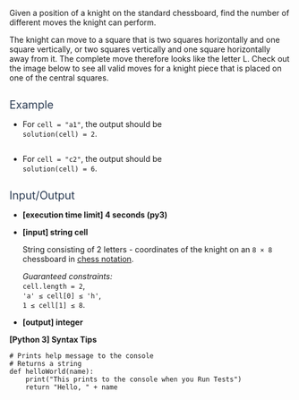 <p>Given a position of a knight on the standard chessboard, find the number of different moves the knight can perform.</p>
<p>The knight can move to a square that is two squares horizontally and one square vertically, or two squares vertically and one square horizontally away from it. The complete move therefore looks like the letter L. Check out the image below to see all valid moves for a knight piece that is placed on one of the central squares.</p>
<p><img src="https://codesignal.s3.amazonaws.com/tasks/chessKnightMoves/img/knight.jpg?_tm=1624651361691" alt /></p>
<p><span class="markdown--header" style="color:#2b3b52;font-size:1.4em">Example</span></p>
<ul>
<li>
<p>For <code>cell = "a1"</code>, the output should be<br />
<code>solution(cell) = 2</code>.</p>
<p><img src="https://codesignal.s3.amazonaws.com/tasks/chessKnightMoves/img/ex_1.jpg?_tm=1624651361920" alt /></p>
</li>
<li>
<p>For <code>cell = "c2"</code>, the output should be<br />
<code>solution(cell) = 6</code>.</p>
<p><img src="https://codesignal.s3.amazonaws.com/tasks/chessKnightMoves/img/ex_2.jpg?_tm=1624651362190" alt /></p>
</li>
</ul>
<p><span class="markdown--header" style="color:#2b3b52;font-size:1.4em">Input/Output</span></p>
<ul>
<li>
<p><strong>[execution time limit] 4 seconds (py3)</strong></p>
</li>
<li>
<p><strong>[input] string cell</strong></p>
<p>String consisting of 2 letters - coordinates of the knight on an <code>8 × 8</code> chessboard in <a href="keyword://chess-notation" target="_blank">chess notation</a>.</p>
<p><em>Guaranteed constraints:</em><br />
<code>cell.length = 2</code>,<br />
<code>'a' ≤ cell[0] ≤ 'h'</code>,<br />
<code>1 ≤ cell[1] ≤ 8</code>.</p>
</li>
<li>
<p><strong>[output] integer</strong></p>
</li>
</ul>
<p><strong>[Python 3] Syntax Tips</strong></p>
<pre><code class="language-python"><span class="hljs-comment"># Prints help message to the console</span>
<span class="hljs-comment"># Returns a string</span>
<span class="hljs-keyword">def</span> <span class="hljs-title function_">helloWorld</span>(<span class="hljs-params">name</span>):
    <span class="hljs-built_in">print</span>(<span class="hljs-string">"This prints to the console when you Run Tests"</span>)
    <span class="hljs-keyword">return</span> <span class="hljs-string">"Hello, "</span> + name

</code></pre>
